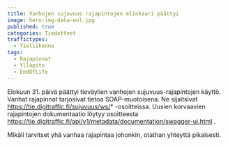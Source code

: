 ```yaml
---
title: Vanhojen sujuvuus rajapintojen elinkaari päättyi
image: hero-img-data-eol.jpg
published: true
categories: Tiedotteet
traffictypes: 
  - Tieliikenne
tags:
  - Rajapinnat
  - Ylläpito
  - EndOfLife
---
```


Elokuun 31. päivä päättyi tieväylien vanhojen sujuvuus-rajapintojen käyttö. Vanhat rajapinnat tarjosivat 
tietoa SOAP-muotoisena. Ne sijaitsivat https://tie.digitraffic.fi/sujuvuus/ws/* -osoitteissa. 
Uusien korvaavien rajapintojen dokumentaatio löytyy osoitteesta 
https://tie.digitraffic.fi/api/v1/metadata/documentation/swagger-ui.html . 

Mikäli tarvitset yhä vanhaa rajapintaa johonkin, otathan yhteyttä pikaisesti.
